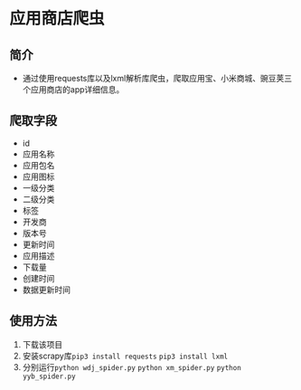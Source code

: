 # 应用商店爬虫
## 简介
- 通过使用requests库以及lxml解析库爬虫，爬取应用宝、小米商城、豌豆荚三个应用商店的app详细信息。
## 爬取字段
- id
- 应用名称
- 应用包名
- 应用图标
- 一级分类
- 二级分类
- 标签
- 开发商
- 版本号
- 更新时间
- 应用描述
- 下载量
- 创建时间
- 数据更新时间
## 使用方法
1. 下载该项目
2. 安装scrapy库`pip3 install requests` `pip3 install lxml`
3. 分别运行`python wdj_spider.py` `python xm_spider.py` `python yyb_spider.py`
